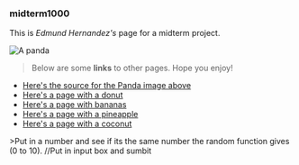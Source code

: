 ### midterm1000

This is _Edmund Hernandez's_ page for a midterm project.

![A panda](https://cdn.britannica.com/80/150980-050-84B9202C/Giant-panda-cub-branch.jpg)

> Below are some **links** to other pages.
> Hope you enjoy!
- [Here's the source for the Panda image above](https://www.britannica.com/animal/giant-panda)
- [Here's a page with a donut](secondPage.md)
- [Here's a page with bananas](thirdPage.md)
- [Here's a page with a pineapple](fourthPage.md)
- [Here's a page with a coconut](fifthPage.md)

<!DOCTYPE html>
<html>

<head></head>

<body>
<script>
function randomNumCompare() {
  var machineNum = Math.floor(Math.random() * 11)
}

</script>
>Put in a number and see if its the same number the random function gives (0 to 10).
//Put in input box and sumbit
</body>

</html>
